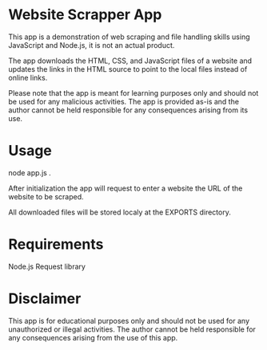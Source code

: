 # Website Scrapper App

This app is a demonstration of web scraping and file handling skills using JavaScript and Node.js, it is not an actual product.

The app downloads the HTML, CSS, and JavaScript files of a website and updates the links in the HTML source to point to the local files instead of online links.

Please note that the app is meant for learning purposes only and should not be used for any malicious activities. The app is provided as-is and the author cannot be held responsible for any consequences arising from its use.

# Usage
node app.js .

After initialization the app will request to enter a website the URL of the website to be scraped.

All downloaded files will be stored localy at the EXPORTS directory.

# Requirements
Node.js
Request library

# Disclaimer
This app is for educational purposes only and should not be used for any unauthorized or illegal activities. The author cannot be held responsible for any consequences arising from the use of this app.
